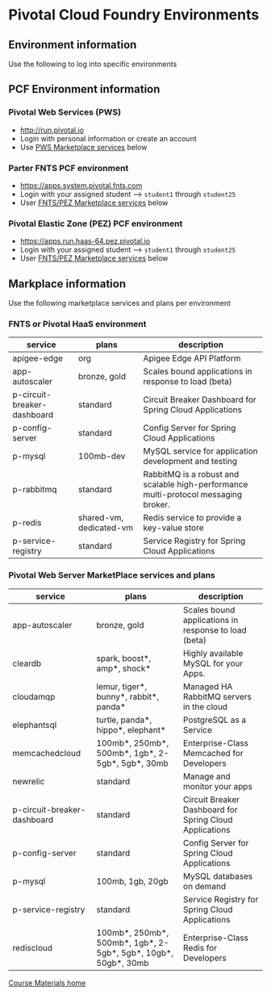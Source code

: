 # Pivotal Cloud Foundry Environments

## Environment information
Use the following to log into specific environments

## PCF Environment information

### Pivotal Web Services (PWS)
- http://run.pivotal.io
- Login with personal information or create an account
- Use [PWS Marketplace services](#pivotal-web-server-marketplace-services-and-plans) below

### Parter FNTS PCF environment
- https://apps.system.pivotal.fnts.com
- Login with your assigned student --> `student1` through `student25`
- User [FNTS/PEZ Marketplace services](#fnts-or-pivotal-haas-environment) below

### Pivotal Elastic Zone (PEZ) PCF environment
- https://apps.run.haas-64.pez.pivotal.io
- Login with your assigned student --> `student1` through `student25`
- User [FNTS/PEZ Marketplace services](#fnts-or-pivotal-haas-environment) below

## Markplace information
Use the following marketplace services and plans per environment

### FNTS or Pivotal HaaS environment
service | plans | description
------- | ----- | -----------
apigee-edge | org | Apigee Edge API Platform
app-autoscaler | bronze, gold | Scales bound applications in response to load (beta)
p-circuit-breaker-dashboard | standard | Circuit Breaker Dashboard for Spring Cloud Applications
p-config-server | standard | Config Server for Spring Cloud Applications
p-mysql | 100mb-dev | MySQL service for application development and testing
p-rabbitmq | standard | RabbitMQ is a robust and scalable high-performance multi-protocol messaging broker.
p-redis | shared-vm, dedicated-vm | Redis service to provide a key-value store
p-service-registry | standard | Service Registry for Spring Cloud Applications

### Pivotal Web Server MarketPlace services and plans
service | plans | description
------- | ----- | -----------
app-autoscaler | bronze, gold | Scales bound applications in response to load (beta)
cleardb | spark, boost*, amp*, shock* | Highly available MySQL for your Apps.
cloudamqp | lemur, tiger*, bunny*, rabbit*, panda* | Managed HA RabbitMQ servers in the cloud
elephantsql | turtle, panda*, hippo*, elephant* | PostgreSQL as a Service
memcachedcloud | 100mb*, 250mb*, 500mb*, 1gb*, 2-5gb*, 5gb*, 30mb | Enterprise-Class Memcached for Developers
newrelic | standard | Manage and monitor your apps
p-circuit-breaker-dashboard | standard | Circuit Breaker Dashboard for Spring Cloud Applications
p-config-server | standard | Config Server for Spring Cloud Applications
p-mysql | 100mb, 1gb, 20gb | MySQL databases on demand
p-service-registry | standard | Service Registry for Spring Cloud Applications
rediscloud | 100mb*, 250mb*, 500mb*, 1gb*, 2-5gb*, 5gb*, 10gb*, 50gb*, 30mb | Enterprise-Class Redis for Developers


[Course Materials home](/README.md#course-materials)
